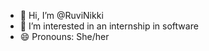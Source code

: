 - 👋 Hi, I’m @RuviNikki
- 👀 I’m interested in an internship in software 
- 😄 Pronouns: She/her

<!---
RuviNikki/RuviNikki is a ✨ special ✨ repository because its `README.md` (this file) appears on your GitHub profile.
You can click the Preview link to take a look at your changes.
--->
